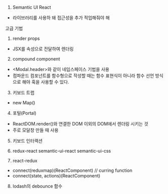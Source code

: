 1. Semantic UI React

- 라이브러리를 사용하 돼 접근성을 추가 적업해줘야 해

고급 기법

1. render props

- JSX를 속성으로 전달하여 렌더링

2. compound component

- <Modal.header>와 같이 네임스페이스 기법을 사용
- 컴파운드 컴포넌트를 함수형으로 작성할 때는 함수 표현식이 아니라 함수 선언 방식으로 해야 훅을 사용할 수 있다.

3. 키보드 트랩

- new Map()

4. 포털(Portal)

- ReactDOM.render()와 연결한 DOM 이외의 DOM에서 렌더링 시키는 것
- 주로 모달창 만들 때 사용

5. 키보드 인터랙션

6. redux-react semantic-ui-react semantic-ui-css

7. react-redux

- connect(reduxmap)(ReactComponent) // curring function
- connect(state, actions)(ReactComponent)

8. lodash의 debounce 함수
